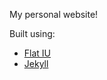 My personal website!

Built using: 

- [Flat IU](http://designmodo.github.io/Flat-UI/)
- [Jekyll](http://jekyllrb.com/)
